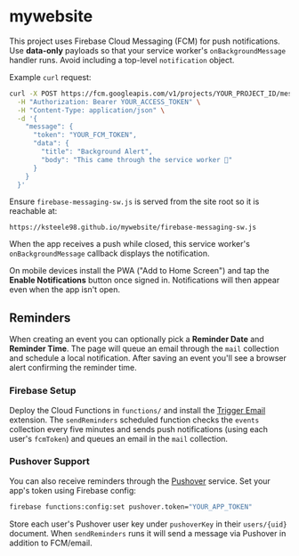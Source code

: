 # mywebsite

This project uses Firebase Cloud Messaging (FCM) for push notifications. Use **data-only** payloads so that your service worker's `onBackgroundMessage` handler runs. Avoid including a top-level `notification` object.

Example `curl` request:

```bash
curl -X POST https://fcm.googleapis.com/v1/projects/YOUR_PROJECT_ID/messages:send \
  -H "Authorization: Bearer YOUR_ACCESS_TOKEN" \
  -H "Content-Type: application/json" \
  -d '{
    "message": {
      "token": "YOUR_FCM_TOKEN",
      "data": {
        "title": "Background Alert",
        "body": "This came through the service worker 🎉"
      }
    }
  }'
```

Ensure `firebase-messaging-sw.js` is served from the site root so it is reachable at:

```
https://ksteele98.github.io/mywebsite/firebase-messaging-sw.js
```

When the app receives a push while closed, this service worker's `onBackgroundMessage` callback displays the notification.

On mobile devices install the PWA ("Add to Home Screen") and tap the **Enable Notifications** button once signed in. Notifications will then appear even when the app isn't open.

## Reminders

When creating an event you can optionally pick a **Reminder Date** and **Reminder Time**. The page will queue an email through the `mail` collection and schedule a local notification. After saving an event you'll see a browser alert confirming the reminder time.


### Firebase Setup

Deploy the Cloud Functions in `functions/` and install the [Trigger Email](https://firebase.google.com/products/extensions/firestore-send-email) extension. The `sendReminders` scheduled function checks the `events` collection every five minutes and sends push notifications (using each user's `fcmToken`) and queues an email in the `mail` collection.

### Pushover Support

You can also receive reminders through the [Pushover](https://pushover.net/) service. Set your app's token using Firebase config:

```bash
firebase functions:config:set pushover.token="YOUR_APP_TOKEN"
```

Store each user's Pushover user key under `pushoverKey` in their `users/{uid}` document. When `sendReminders` runs it will send a message via Pushover in addition to FCM/email.
